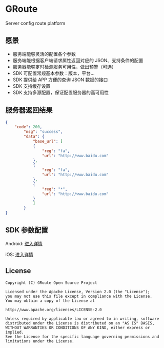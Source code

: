 # GRoute
Server config route platform

## 愿景
- 服务端能够灵活的配置各个参数
- 服务端能根据客户端请求属性返回对应的 JSON、支持条件的配置
- 服务器能够定时检测服务可用性，做出预警（可选）
- SDK 可配置常规基本参数：版本，平台...
- SDK 提供给 APP 方便的查询 JSON 数据的接口
- SDK 支持缓存设置
- SDK 支持多源配置，保证配置服务器的高可用性

## 服务器返回结果
```json
{
    "code": 200,
        "msg": "success",
        "data": {
            "base_url": [
            {
                "reg": "fa",
                "url": "http://www.baidu.com"
            },
            {
                "reg": "fa",
                "url": "http://www.baidu.com"
            },
            {
                "reg": "*",
                "url": "http://www.baidu.com"
            }
            ]
        }
}
```

## SDK 参数配置

Android: [进入详情](Android/README.md)

iOS: [进入详情](iOS/README.md)

## License

```
Copyright (C) GRoute Open Source Project

Licensed under the Apache License, Version 2.0 (the "License");
you may not use this file except in compliance with the License.
You may obtain a copy of the License at

http://www.apache.org/licenses/LICENSE-2.0

Unless required by applicable law or agreed to in writing, software
distributed under the License is distributed on an "AS IS" BASIS,
WITHOUT WARRANTIES OR CONDITIONS OF ANY KIND, either express or implied.
See the License for the specific language governing permissions and
limitations under the License.
